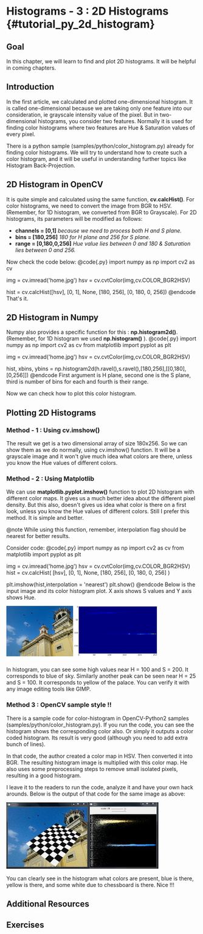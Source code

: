 Histograms - 3 : 2D Histograms {#tutorial_py_2d_histogram}
==============================

Goal
----

In this chapter, we will learn to find and plot 2D histograms. It will be helpful in coming
chapters.

Introduction
------------

In the first article, we calculated and plotted one-dimensional histogram. It is called
one-dimensional because we are taking only one feature into our consideration, ie grayscale
intensity value of the pixel. But in two-dimensional histograms, you consider two features. Normally
it is used for finding color histograms where two features are Hue & Saturation values of every
pixel.

There is a python sample (samples/python/color_histogram.py) already
for finding color histograms. We will try to understand how to create such a color histogram, and it
will be useful in understanding further topics like Histogram Back-Projection.

2D Histogram in OpenCV
----------------------

It is quite simple and calculated using the same function, **cv.calcHist()**. For color histograms,
we need to convert the image from BGR to HSV. (Remember, for 1D histogram, we converted from BGR to
Grayscale). For 2D histograms, its parameters will be modified as follows:

-   **channels = [0,1]** *because we need to process both H and S plane.*
-   **bins = [180,256]** *180 for H plane and 256 for S plane.*
-   **range = [0,180,0,256]** *Hue value lies between 0 and 180 & Saturation lies between 0 and
    256.*

Now check the code below:
@code{.py}
import numpy as np
import cv2 as cv

img = cv.imread('home.jpg')
hsv = cv.cvtColor(img,cv.COLOR_BGR2HSV)

hist = cv.calcHist([hsv], [0, 1], None, [180, 256], [0, 180, 0, 256])
@endcode
That's it.

2D Histogram in Numpy
---------------------

Numpy also provides a specific function for this : **np.histogram2d()**. (Remember, for 1D histogram
we used **np.histogram()** ).
@code{.py}
import numpy as np
import cv2 as cv
from matplotlib import pyplot as plt

img = cv.imread('home.jpg')
hsv = cv.cvtColor(img,cv.COLOR_BGR2HSV)

hist, xbins, ybins = np.histogram2d(h.ravel(),s.ravel(),[180,256],[[0,180],[0,256]])
@endcode
First argument is H plane, second one is the S plane, third is number of bins for each and fourth is
their range.

Now we can check how to plot this color histogram.

Plotting 2D Histograms
----------------------

### Method - 1 : Using cv.imshow()

The result we get is a two dimensional array of size 180x256. So we can show them as we do normally,
using cv.imshow() function. It will be a grayscale image and it won't give much idea what colors
are there, unless you know the Hue values of different colors.

### Method - 2 : Using Matplotlib

We can use **matplotlib.pyplot.imshow()** function to plot 2D histogram with different color maps.
It gives us a much better idea about the different pixel density. But this also, doesn't gives us
idea what color is there on a first look, unless you know the Hue values of different colors. Still
I prefer this method. It is simple and better.

@note While using this function, remember, interpolation flag should be nearest for better results.

Consider code:
@code{.py}
import numpy as np
import cv2 as cv
from matplotlib import pyplot as plt

img = cv.imread('home.jpg')
hsv = cv.cvtColor(img,cv.COLOR_BGR2HSV)
hist = cv.calcHist( [hsv], [0, 1], None, [180, 256], [0, 180, 0, 256] )

plt.imshow(hist,interpolation = 'nearest')
plt.show()
@endcode
Below is the input image and its color histogram plot. X axis shows S values and Y axis shows Hue.

![image](images/2dhist_matplotlib.jpg)

In histogram, you can see some high values near H = 100 and S = 200. It corresponds to blue of sky.
Similarly another peak can be seen near H = 25 and S = 100. It corresponds to yellow of the palace.
You can verify it with any image editing tools like GIMP.

### Method 3 : OpenCV sample style !!

There is a sample code for color-histogram in OpenCV-Python2 samples
(samples/python/color_histogram.py).
If you run the code, you can see the histogram shows the corresponding color also.
Or simply it outputs a color coded histogram.
Its result is very good (although you need to add extra bunch of lines).

In that code, the author created a color map in HSV. Then converted it into BGR. The resulting
histogram image is multiplied with this color map. He also uses some preprocessing steps to remove
small isolated pixels, resulting in a good histogram.

I leave it to the readers to run the code, analyze it and have your own hack arounds. Below is the
output of that code for the same image as above:

![image](images/2dhist_opencv.jpg)

You can clearly see in the histogram what colors are present, blue is there, yellow is there, and
some white due to chessboard is there. Nice !!!

Additional Resources
--------------------

Exercises
---------
